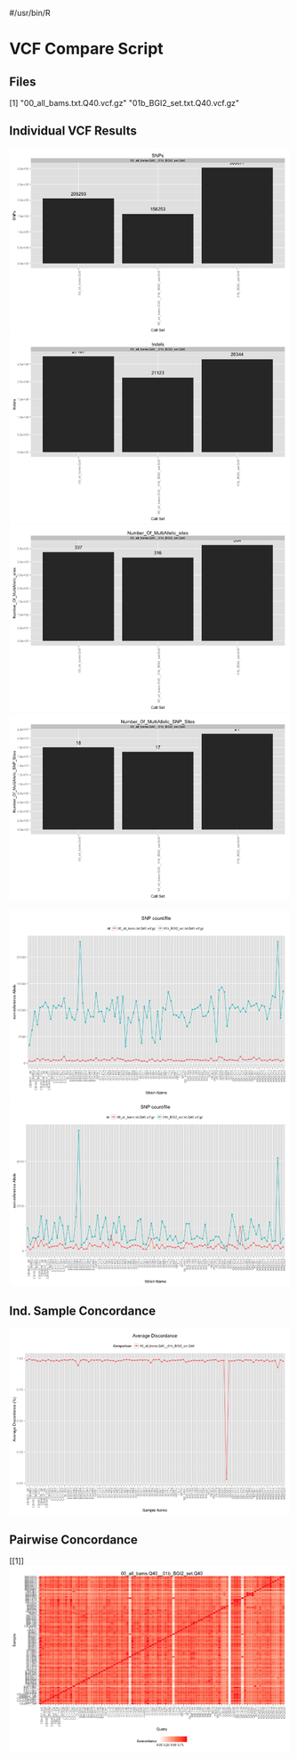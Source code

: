 #/usr/bin/R

VCF Compare Script
==================




## Files

[1] "00_all_bams.txt.Q40.vcf.gz"  "01b_BGI2_set.txt.Q40.vcf.gz"














## Individual VCF Results
![plot of chunk unnamed-chunk-3](../../data/reports/00_all_bams_Q40_01b_BGI2_set_Q40/unnamed-chunk-31.png) ![plot of chunk unnamed-chunk-3](../../data/reports/00_all_bams_Q40_01b_BGI2_set_Q40/unnamed-chunk-32.png) ![plot of chunk unnamed-chunk-3](../../data/reports/00_all_bams_Q40_01b_BGI2_set_Q40/unnamed-chunk-33.png) ![plot of chunk unnamed-chunk-3](../../data/reports/00_all_bams_Q40_01b_BGI2_set_Q40/unnamed-chunk-34.png) 


![plot of chunk PSC](../../data/reports/00_all_bams_Q40_01b_BGI2_set_Q40/PSC1.png) ![plot of chunk PSC](../../data/reports/00_all_bams_Q40_01b_BGI2_set_Q40/PSC2.png) 


## Ind. Sample Concordance #

![plot of chunk ind_conc](../../data/reports/00_all_bams_Q40_01b_BGI2_set_Q40/ind_conc.png) 


## Pairwise Concordance

[[1]]
![plot of chunk pairwise_con](../../data/reports/00_all_bams_Q40_01b_BGI2_set_Q40/pairwise_con.png) 

